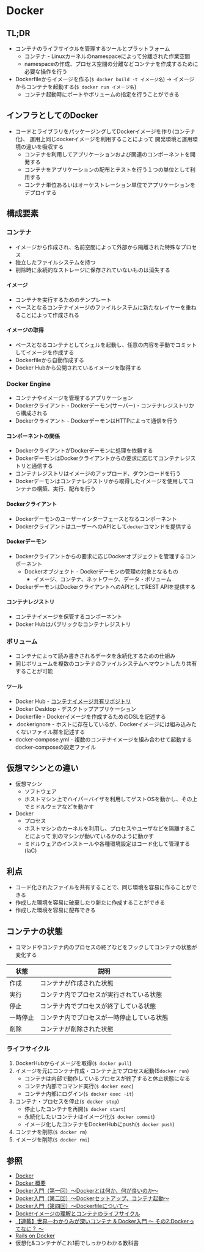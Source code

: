 # Docker
## TL;DR
- コンテナのライフサイクルを管理するツールとプラットフォーム
  - コンテナ - Linuxカーネルのnamespaceによって分離された作業空間
  - namespaceの作成、プロセス空間の分離などコンテナを作成するために必要な操作を行う
- Dockerfileからイメージを作る(`$ docker build -t イメージ名`)
  -> イメージからコンテナを起動する(`$ docker run イメージ名`)
  - コンテナ起動時にポートやボリュームの指定を行うことができる

## インフラとしてのDocker
- コードとライブラリをパッケージングしてDockerイメージを作り(コンテナ化)、
  運用上同じdockerイメージを利用することによって
  開発環境と運用環境の違いを吸収する
  - コンテナを利用してアプリケーションおよび関連のコンポーネントを開発する
  - コンテナをアプリケーションの配布とテストを行う１つの単位として利用する
  - コンテナ単位あるいはオーケストレーション単位でアプリケーションをデプロイする

## 構成要素
### コンテナ
- イメージから作成され、名前空間によって外部から隔離された特殊なプロセス
- 独立したファイルシステムを持つ
- 削除時に永続的なストレージに保存されていないものは消失する

#### イメージ
- コンテナを実行するためのテンプレート
- ベースとなるコンテナイメージのファイルシステムに新たなレイヤーを重ねることによって作成される

#### イメージの取得
- ベースとなるコンテナとしてシェルを起動し、任意の内容を手動でコミットしてイメージを作成する
- Dockerfileから自動作成する
- Docker Hubから公開されているイメージを取得する

### Docker Engine
- コンテナやイメージを管理するアプリケーション
- Dockerクライアント・Dockerデーモン(サーバー)・コンテナレジストリから構成される
- Dockerクライアント - DockerデーモンはHTTPによって通信を行う

#### コンポーネントの関係
- DockerクライアントがDockerデーモンに処理を依頼する
- DockerデーモンはDockerクライアントからの要求に応じてコンテナレジストリと通信する
- コンテナレジストリはイメージのアップロード、ダウンロードを行う
- Dockerデーモンはコンテナレジストリから取得したイメージを使用してコンテナの構築、実行、配布を行う

#### Dockerクライアント
- Dockerデーモンのユーザーインターフェースとなるコンポーネント
- DockerクライアントはユーザーへのAPIとして`docker`コマンドを提供する

#### Dockerデーモン
- Dockerクライアントからの要求に応じDockerオブジェクトを管理するコンポーネント
  - Dockerオブジェクト - Dockerデーモンの管理の対象となるもの
    - イメージ、コンテナ、ネットワーク、データ・ボリューム
- DockerデーモンはDockerクライアントへのAPIとしてREST APIを提供する

#### コンテナレジストリ
- コンテナイメージを保管するコンポーネント
- Docker Hubはパブリックなコンテナレジストリ

### ボリューム
- コンテナによって読み書きされるデータを永続化するための仕組み
- 同じボリュームを複数のコンテナのファイルシステムへマウントしたり共有することが可能

#### ツール
- Docker Hub         - [コンテナイメージ共有リポジトリ](https://www.docker.com/products/docker-hub)
- Docker Desktop     - デスクトップアプリケーション
- Dockerfile         - Dockerイメージを作成するためのDSLを記述する
- .dockerignore      - ホストに存在しているが、Dockerイメージには組み込みたくないファイル群を記述する
- docker-compose.yml - 複数のコンテナイメージを組み合わせて起動するdocker-composeの設定ファイル

## 仮想マシンとの違い
- 仮想マシン
  - ソフトウェア
  - ホストマシン上でハイパーバイザを利用してゲストOSを動かし、その上でミドルウェアなどを動かす
- Docker
  - プロセス
  - ホストマシンのカーネルを利用し、プロセスやユーザなどを隔離することによって
    別のマシンが動いているかのように動かす
  - ミドルウェアのインストールや各種環境設定はコード化して管理する(IaC)

## 利点
- コード化されたファイルを共有することで、同じ環境を容易に作ることができる
- 作成した環境を容易に破棄したり新たに作成することができる
- 作成した環境を容易に配布できる

## コンテナの状態
- コマンドやコンテナ内のプロセスの終了などをフックしてコンテナの状態が変化する

| 状態     | 説明                                       |
| -        | -                                          |
| 作成     | コンテナが作成された状態                   |
| 実行     | コンテナ内でプロセスが実行されている状態   |
| 停止     | コンテナ内でプロセスが終了している状態     |
| 一時停止 | コンテナ内でプロセスが一時停止している状態 |
| 削除     | コンテナが削除された状態                   |

### ライフサイクル
1. DockerHubからイメージを取得(`$ docker pull`)
2. イメージを元にコンテナ作成・コンテナ上でプロセス起動($`docker run`)
    - コンテナは内部で動作しているプロセスが終了すると休止状態になる
    - コンテナ内部でコマンド実行(`$ docker exec`)
    - コンテナ内部にログイン(`$ docker exec -it`)
3. コンテナ・プロセスを停止(`$ docker stop`)
    - 停止したコンテナを再開(`$ docker start`)
    - 永続化したいコンテナはイメージ化(`$ docker commit`)
    - イメージ化したコンテナをDockerHubにpush(`$ docker push`)
4. コンテナを削除(`$ docker rm`)
5. イメージを削除(`$ docker rmi`)

## 参照
- [Docker](https://www.docker.com/)
- [Docker 概要](https://docs.docker.jp/get-started/overview.html)
- [Docker入門（第一回）～Dockerとは何か、何が良いのか～](https://knowledge.sakura.ad.jp/13265/)
- [Docker入門（第二回）～Dockerセットアップ、コンテナ起動～](https://knowledge.sakura.ad.jp/13795/)
- [Docker入門（第四回）～Dockerfileについて～](https://knowledge.sakura.ad.jp/15253/)
- [Dockerイメージの理解とコンテナのライフサイクル](https://www.slideshare.net/zembutsu/docker-images-containers-and-lifecycle)
- [【連載】世界一わかりみが深いコンテナ & Docker入門 〜 その2:Dockerってなに？ 〜](https://tech-lab.sios.jp/archives/19073)
- [Rails on Docker](https://speakerdeck.com/sinsoku/rails-on-docker)
- 仮想化&コンテナがこれ1冊でしっかりわかる教科書
